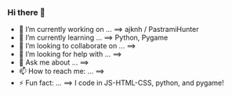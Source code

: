 ### Hi there 👋
- 🔭 I’m currently working on ...
==> ajknh / PastramiHunter
- 🌱 I’m currently learning ...
==> Python, Pygame
- 👯 I’m looking to collaborate on ...
==> 
- 🤔 I’m looking for help with ...
==>
- 💬 Ask me about ...
==> 
- 📫 How to reach me: ...
==> 
- ⚡ Fun fact: ...
==> I code in JS-HTML-CSS, python, and pygame!

<!--
**KarlLeonardi/karlleonardi** is a ✨ _special_ ✨ repository because its `README.md` (this file) appears on your GitHub profile.

Here are some ideas to get you started:

- 🔭 I’m currently working on ...
- 🌱 I’m currently learning ...
- 👯 I’m looking to collaborate on ...
- 🤔 I’m looking for help with ...
- 💬 Ask me about ...
- 📫 How to reach me: ...
- 😄 Pronouns: ...
- ⚡ Fun fact: ...
-->

